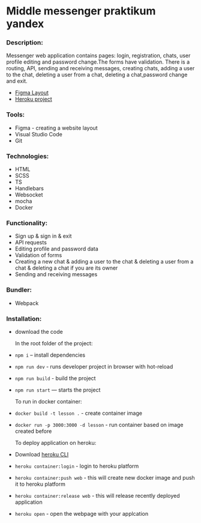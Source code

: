 # Middle messenger praktikum yandex

### Description:

Messenger web application contains pages: login, registration, chats, user profile editing and password change.The forms have validation.
There is a routing, API, sending and receiving messages, creating chats, adding a user to the chat, deleting a user from a chat, deleting a chat,password change and exit.

- [Figma Layout](https://www.figma.com/file/vyWJVq9UaaVhfMiaFRVFN4/middle.messenger.praktikum.yandex?node-id=0%3A1)
- [Heroku project](https://middle-messenger.herokuapp.com/)

### Tools:

- Figma - creating a website layout
- Visual Studio Code
- Git

### Technologies:

- HTML
- SCSS
- TS
- Handlebars
- Websocket
- mocha
- Docker

### Functionality:
- Sign up & sign in & exit
- API requests
- Editing profile and password data
- Validation of forms
- Сreating a new chat & adding a user to the chat & deleting a user from a chat & deleting a chat if you are its owner
- Sending and receiving messages

### Bundler:

- Webpack

### Installation:

- download the code

  In the root folder of the project:

- `npm i` – install dependencies
- `npm run dev` - runs developer project in browser with hot-reload
- `npm run build` - build the project
- `npm run start` — starts the project

  To run in docker container:

- `docker build -t lesson .` - create container image
- `docker run -p 3000:3000 -d lesson` - run container based on image created before

  To deploy application on heroku:

- Download [heroku CLI](https://devcenter.heroku.com/articles/heroku-cli)
- `heroku container:login` - login to heroku platform
- `heroku container:push web` - this will create new docker image and push it to heroku platform
- `heroku container:release web` - this will release recently deployed application
- `heroku open` - open the webpage with your applcation
